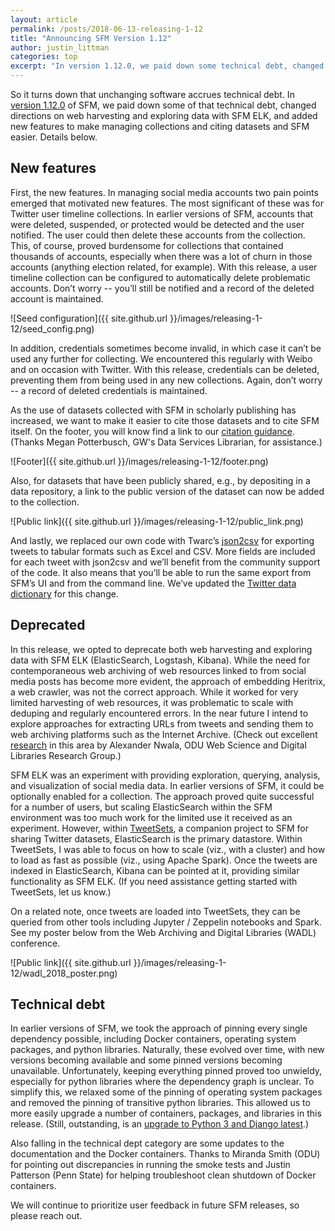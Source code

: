```yaml
---
layout: article
permalink: /posts/2018-06-13-releasing-1-12
title: "Announcing SFM Version 1.12"
author: justin_littman 
categories: top 
excerpt: "In version 1.12.0, we paid down some technical debt, changed directions on web harvesting and SFM ELK, and added new features to make managing collections and citing easier."
---
```


So it turns down that unchanging software accrues technical debt. In [version 1.12.0](https://github.com/gwu-libraries/sfm-docker/releases/tag/1.12.0) of SFM, we paid down some of that technical debt, changed directions on web harvesting and exploring data with SFM ELK, and added new features to make managing collections and citing 
datasets and SFM easier. Details below.

## New features
First, the new features. In managing social media accounts two pain points emerged that motivated new features. The most significant of these was for Twitter user timeline collections. In earlier versions of SFM, accounts that were deleted, suspended, or protected would be detected and the user notified. The user could then delete these accounts from the collection. This, of course, proved burdensome for collections that contained thousands of accounts, especially when there was a lot of churn in those accounts (anything election related, for example). With this release, a user timeline collection can be configured to automatically delete problematic accounts. Don’t worry -- you’ll still be notified and a record of the deleted account is maintained.

![Seed configuration]({{ site.github.url }}/images/releasing-1-12/seed_config.png)

In addition, credentials sometimes become invalid, in which case it can’t be used any further for collecting. We encountered this regularly with Weibo and on occasion with Twitter. With this release, credentials can be deleted, preventing them from being used in any new collections. Again, don’t worry -- a record of deleted credentials is maintained.

As the use of datasets collected with SFM in scholarly publishing has increased, we want to make it easier to cite those datasets and to cite SFM itself. On the footer, you will know find a link to our [citation guidance](http://sfm.readthedocs.io/en/latest/citing.html). (Thanks Megan Potterbusch, GW's Data Services Librarian, for assistance.)

![Footer]({{ site.github.url }}/images/releasing-1-12/footer.png)

Also, for datasets that have been publicly shared, e.g., by depositing in a data repository, a link to the public version of the dataset can now be added to the collection.

![Public link]({{ site.github.url }}/images/releasing-1-12/public_link.png)

And lastly, we replaced our own code with Twarc’s [json2csv](https://github.com/DocNow/twarc/blob/master/twarc/json2csv.py) for exporting tweets to tabular formats such as Excel and CSV. More fields are included for each tweet with json2csv and we’ll benefit from the community support of the code. It also means that you’ll be able to run the same export from SFM’s UI and from the command line. We’ve updated the [Twitter data dictionary](http://sfm.readthedocs.io/en/latest/data_dictionary.html#twitter-dictionary) for this change.

## Deprecated
In this release, we opted to deprecate both web harvesting and exploring data with SFM ELK (ElasticSearch, Logstash, Kibana). While the need for contemporaneous web archiving of web resources linked to from social media posts has become more evident, the approach of embedding Heritrix, a web crawler, was not the correct approach. While it worked for very limited harvesting of web resources, it was problematic to scale with deduping and regularly encountered errors. In the near future I intend to explore approaches for extracting URLs from tweets and sending them to web archiving platforms such as the Internet Archive. (Check out excellent [research](https://www.slideshare.net/anwala/bootstrapping-web-archive-collections-of-stories-from-microcollections-in-social-media) in this area by Alexander Nwala, ODU Web Science and Digital Libraries Research Group.)

SFM ELK was an experiment with providing exploration, querying, analysis, and visualization of social media data. In earlier versions of SFM, it could be optionally enabled for a collection. The approach proved quite successful for a number of users, but scaling ElasticSearch within the SFM environment was too much work for the limited use it received as an experiment. However, within [TweetSets](https://tweetsets.library.gwu.edu/), a companion project to SFM for sharing Twitter datasets, ElasticSearch is the primary datastore. Within TweetSets, I was able to focus on how to scale (viz., with a cluster) and how to load as fast as possible (viz., using Apache Spark). Once the tweets are indexed in ElasticSearch, Kibana can be pointed at it, providing similar functionality as SFM ELK. (If you need assistance getting started with TweetSets, let us know.)

On a related note, once tweets are loaded into TweetSets, they can be queried from other tools including Jupyter / Zeppelin notebooks and Spark. See my poster below from the Web Archiving and Digital Libraries (WADL) conference.

![Public link]({{ site.github.url }}/images/releasing-1-12/wadl_2018_poster.png)

## Technical debt
In earlier versions of SFM, we took the approach of pinning every single dependency possible, including Docker containers, operating system packages, and python libraries. Naturally, these evolved over time, with new versions becoming available and some pinned versions becoming unavailable. Unfortunately, keeping everything pinned proved too unwieldy, especially for python libraries where the dependency graph is unclear. To simplify this, we relaxed some of the pinning of operating system packages and removed the pinning of transitive python libraries. This allowed us to more easily upgrade a number of containers, packages, and libraries in this release. (Still, outstanding, is an [upgrade to Python 3 and Django latest](https://github.com/gwu-libraries/sfm-ui/issues/920).)

Also falling in the technical dept category are some updates to the documentation and the Docker containers. Thanks to Miranda Smith (ODU) for pointing out discrepancies in running the smoke tests and Justin Patterson (Penn State) for helping troubleshoot clean shutdown of Docker containers.

We will continue to prioritize user feedback in future SFM releases, so please reach out.

